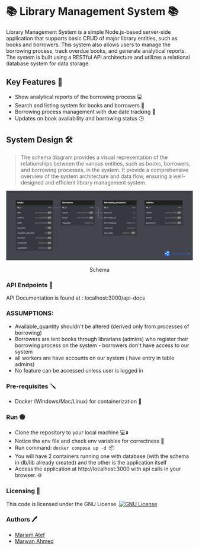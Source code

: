# 📚 Library Management System 📚

Library Management System is a simple Node.js-based server-side application that supports basic CRUD of major library entities, such as books and borrowers. This system also allows users to manage the borrowing process, track overdue books, and generate analytical reports. The system is built using a RESTful API architecture and utilizes a relational database system for data storage.

## Key Features 🔑

- Show analytical reports of the borrowing process 💻
- Search and listing system for books and borrowers 🔎
- Borrowing process management with due date tracking 📅
- Updates on book availability and borrowing status 🕒

## System Design 🛠️

> The schema diagram provides a visual representation of the relationships between the various entities, such as books, borrowers, and borrowing processes, in the system. It provide a comprehensive overview of the system architecture and data flow, ensuring a well-designed and efficient library management system.

<p align="center" width="100%">
<img src="docs/data_docs/schema.png">
</p>
<p align="center" width="100%">
Schema
</p>

### API Endpoints 🔌

API Documentation is found at : localhost:3000/api-docs


### ASSUMPTIONS:

- Available_quantity shouldn't be altered (derived only from processes of borrowing)
- Borrowers are lent books through librarians (admins) who register their borrowing process on the system - borrowers don't have access to our system
- all workers are have accounts on our system ( have entry in table admins)
- No feature can be accessed unless user is logged in


### Pre-requisites :screwdriver:

- Docker (Windows/Mac/Linux) for containerization 🐳

### Run :green_circle:

- Clone the repository to your local machine 💻⬇️
- Notice the env file and check env variables for correctness 📝
- Run command: `docker compose up -d `📦
- You will have 2 containers running one with database (with the schema in db/lib already created) and the other is the application itself
- Access the application at http://localhost:3000 with api calls in your browser. 🌐

### Licensing 📝

This code is licensed under the GNU License  .[![GNU License](https://img.shields.io/badge/license-GNU-blue.svg?style=flat-square)](https://www.gnu.org/licenses/gpl-3.0.html)

### Authors 🖊

- [Mariam Atef](https://github.com/MariamAtef226)
- [Marwan Ahmed](https://github.com/XMaroRadoX)
